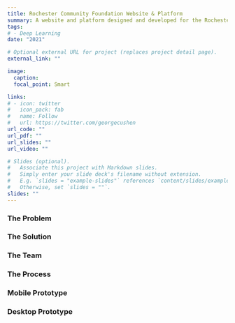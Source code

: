 ```yaml
---
title: Rochester Community Foundation Website & Platform
summary: A website and platform designed and developed for the Rochester Community Foundation that allows users to obtain discount codes for participating venues (such as museums) by uploading local, state and federal aide documentation and getting approved for discounts.
tags:
# - Deep Learning
date: "2021"

# Optional external URL for project (replaces project detail page).
external_link: ""

image:
  caption: 
  focal_point: Smart

links:
# - icon: twitter
#   icon_pack: fab
#   name: Follow
#   url: https://twitter.com/georgecushen
url_code: ""
url_pdf: ""
url_slides: ""
url_video: ""

# Slides (optional).
#   Associate this project with Markdown slides.
#   Simply enter your slide deck's filename without extension.
#   E.g. `slides = "example-slides"` references `content/slides/example-slides.md`.
#   Otherwise, set `slides = ""`.
slides: ""
---
```

<h3>The Problem</h3>

<h3>The Solution</h3>

<h3>The Team</h3>

<h3>The Process</h3>

<h3>Mobile Prototype</h3>

<h3>Desktop Prototype</h3>